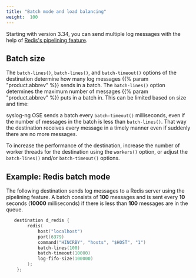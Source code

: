 ```yaml
---
title: "Batch mode and load balancing"
weight:  100
---
```

<!-- DISCLAIMER: This file is based on the syslog-ng Open Source Edition documentation https://github.com/balabit/syslog-ng-ose-guides/commit/2f4a52ee61d1ea9ad27cb4f3168b95408fddfdf2 and is used under the terms of The syslog-ng Open Source Edition Documentation License. The file has been modified by Axoflow. -->

Starting with version 3.34, you can send multiple log messages with the help of [Redis's pipelining feature](https://github.com/redis/hiredis#pipelining).


## Batch size

The `batch-lines()`, `batch-lines()`, and `batch-timeout()` options of the destination determine how many log messages {{% param "product.abbrev" %}} sends in a batch. The `batch-lines()` option determines the maximum number of messages {{% param "product.abbrev" %}} puts in a batch in. This can be limited based on size and time:

syslog-ng OSE sends a batch every `batch-timeout()` milliseconds, even if the number of messages in the batch is less than `batch-lines()`. That way the destination receives every message in a timely manner even if suddenly there are no more messages.

To increase the performance of the destination, increase the number of worker threads for the destination using the `workers()` option, or adjust the `batch-lines()` and/or `batch-timeout()` options.


## Example: Redis batch mode

The following destination sends log messages to a Redis server using the pipelining feature. A batch consists of **100** messages and is sent every **10** seconds (**10000** milliseconds) if there is less than **100** messages are in the queue.

```c
   destination d_redis {
        redis(
            host("localhost")
            port(6379)
            command("HINCRBY", "hosts", "$HOST", "1")
            batch-lines(100)
            batch-timeout(10000)
            log-fifo-size(100000)
        );
    };
```


